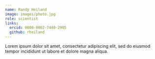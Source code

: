 ```yaml
---
name: Randy Heiland
image: images/photo.jpg
role: scientist
links:
  orcid: 0000-0002-7440-2905
  github: rheiland
---
```


Lorem ipsum dolor sit amet, consectetur adipiscing elit, sed do eiusmod tempor incididunt ut labore et dolore magna aliqua.
